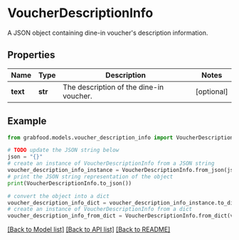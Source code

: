 # VoucherDescriptionInfo

A JSON object containing dine-in voucher's description information.

## Properties

Name | Type | Description | Notes
------------ | ------------- | ------------- | -------------
**text** | **str** | The description of the dine-in voucher. | [optional] 

## Example

```python
from grabfood.models.voucher_description_info import VoucherDescriptionInfo

# TODO update the JSON string below
json = "{}"
# create an instance of VoucherDescriptionInfo from a JSON string
voucher_description_info_instance = VoucherDescriptionInfo.from_json(json)
# print the JSON string representation of the object
print(VoucherDescriptionInfo.to_json())

# convert the object into a dict
voucher_description_info_dict = voucher_description_info_instance.to_dict()
# create an instance of VoucherDescriptionInfo from a dict
voucher_description_info_from_dict = VoucherDescriptionInfo.from_dict(voucher_description_info_dict)
```
[[Back to Model list]](../README.md#documentation-for-models) [[Back to API list]](../README.md#documentation-for-api-endpoints) [[Back to README]](../README.md)


